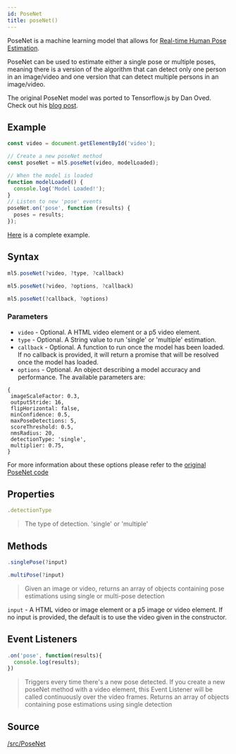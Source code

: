 ```yaml
---
id: PoseNet
title: poseNet()
---
```


PoseNet is a machine learning model that allows for [Real-time Human Pose Estimation](https://medium.com/tensorflow/real-time-human-pose-estimation-in-the-browser-with-tensorflow-js-7dd0bc881cd5).

PoseNet can be used to estimate either a single pose or multiple poses, meaning there is a version of the algorithm that can detect only one person in an image/video and one version that can detect multiple persons in an image/video.

The original PoseNet model was ported to Tensorflow.js by Dan Oved. Check out his [blog post](https://medium.com/tensorflow/real-time-human-pose-estimation-in-the-browser-with-tensorflow-js-7dd0bc881cd5).

## Example

```javascript
const video = document.getElementById('video');

// Create a new poseNet method
const poseNet = ml5.poseNet(video, modelLoaded);

// When the model is loaded
function modelLoaded() {
  console.log('Model Loaded!');
}
// Listen to new 'pose' events
poseNet.on('pose', function (results) {
  poses = results;
});
```

[Here](https://github.com/ml5js/ml5-examples/blob/master/p5js/PoseNet/sketch.js) is a complete example.

## Syntax

  ```javascript
  ml5.poseNet(?video, ?type, ?callback)
  ```

  ```javascript
  ml5.poseNet(?video, ?options, ?callback)
  ```

  ```javascript
  ml5.poseNet(?callback, ?options)
  ```

### Parameters

  - `video` - Optional. A HTML video element or a p5 video element.
  - `type` - Optional. A String value to run 'single' or 'multiple' estimation.
  - `callback` - Optional. A function to run once the model has been loaded. If no callback is provided, it will return a promise that will be resolved once the model has loaded.
  - `options` - Optional. An object describing a model accuracy and performance. The available parameters are:
   ```
   { 
    imageScaleFactor: 0.3,
    outputStride: 16,
    flipHorizontal: false,
    minConfidence: 0.5,
    maxPoseDetections: 5,
    scoreThreshold: 0.5,
    nmsRadius: 20,
    detectionType: 'single',
    multiplier: 0.75,
  }
  ```
  For more information about these options please refer to the [original PoseNet code](https://github.com/tensorflow/tfjs-models/tree/master/posenet)


## Properties

  ```javascript
  .detectionType
  ```
  > The type of detection. 'single' or 'multiple'

## Methods

  ```javascript
  .singlePose(?input)
  ```

  ```javascript
  .multiPose(?input)
  ```

  > Given an image or video, returns an array of objects containing pose estimations using single or multi-pose detection

  `input` -  A HTML video or image element or a p5 image or video element. If no input is provided, the default is to use the video given in the constructor.

## Event Listeners

  ```javascript
  .on('pose', function(results){ 
    console.log(results);
  })
  ```
  > Triggers every time there's a new pose detected. If you create a new poseNet method with a video element, this Event Listener will be called continuously over the video frames. Returns an array of objects containing pose estimations using single detection

## Source

[/src/PoseNet](https://github.com/ml5js/ml5-library/tree/master/src/PoseNet)
